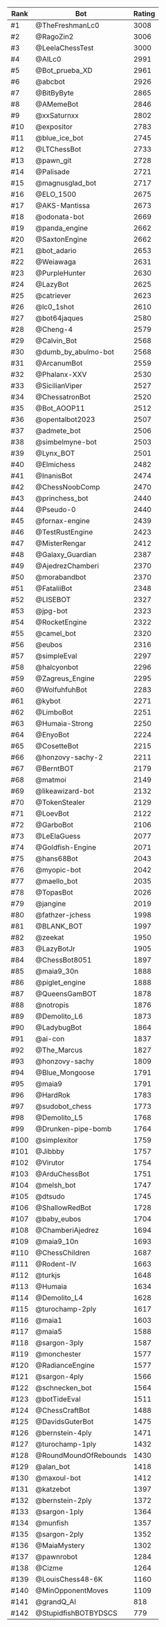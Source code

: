 Rank|Bot|Rating
---|---|---
#1|@TheFreshmanLc0|3008
#2|@RagoZin2|3006
#3|@LeelaChessTest|3000
#4|@AILc0|2991
#5|@Bot_prueba_XD|2961
#6|@abcbot|2926
#7|@BitByByte|2865
#8|@AMemeBot|2846
#9|@xxSaturnxx|2802
#10|@expositor|2783
#11|@blue_ice_bot|2745
#12|@LTChessBot|2733
#13|@pawn_git|2728
#14|@Palisade|2721
#15|@magnusglad_bot|2717
#16|@ELO_1500|2675
#17|@AKS-Mantissa|2673
#18|@odonata-bot|2669
#19|@panda_engine|2662
#20|@SaxtonEngine|2662
#21|@bot_adario|2653
#22|@Weiawaga|2631
#23|@PurpleHunter|2630
#24|@LazyBot|2625
#25|@catriever|2623
#26|@lc0_1shot|2610
#27|@bot64jaques|2580
#28|@Cheng-4|2579
#29|@Calvin_Bot|2568
#30|@dumb_by_abulmo-bot|2568
#31|@ArcanumBot|2559
#32|@Phalanx-XXV|2530
#33|@SicilianViper|2527
#34|@ChessatronBot|2520
#35|@Bot_AOOP11|2512
#36|@opentalbot2023|2507
#37|@admete_bot|2506
#38|@simbelmyne-bot|2503
#39|@Lynx_BOT|2501
#40|@Elmichess|2482
#41|@InanisBot|2474
#42|@ChessNoobComp|2470
#43|@princhess_bot|2440
#44|@Pseudo-0|2440
#45|@fornax-engine|2439
#46|@TestRustEngine|2423
#47|@MisterRengar|2412
#48|@Galaxy_Guardian|2387
#49|@AjedrezChamberi|2370
#50|@morabandbot|2370
#51|@FataliiBot|2348
#52|@LISEBOT|2327
#53|@jpg-bot|2323
#54|@RocketEngine|2322
#55|@camel_bot|2320
#56|@eubos|2316
#57|@simpleEval|2297
#58|@halcyonbot|2296
#59|@Zagreus_Engine|2295
#60|@WolfuhfuhBot|2283
#61|@kybot|2271
#62|@LimboBot|2251
#63|@Humaia-Strong|2250
#64|@EnyoBot|2224
#65|@CosetteBot|2215
#66|@honzovy-sachy-2|2211
#67|@BerntBOT|2179
#68|@matmoi|2149
#69|@likeawizard-bot|2132
#70|@TokenStealer|2129
#71|@LoevBot|2122
#72|@GarboBot|2106
#73|@LeElaGuess|2077
#74|@Goldfish-Engine|2071
#75|@hans68Bot|2043
#76|@myopic-bot|2042
#77|@maello_bot|2035
#78|@TopasBot|2026
#79|@jangine|2019
#80|@fathzer-jchess|1998
#81|@BLANK_BOT|1997
#82|@zeekat|1950
#83|@LazyBotJr|1905
#84|@ChessBot8051|1897
#85|@maia9_30n|1888
#86|@piglet_engine|1888
#87|@QueensGamBOT|1878
#88|@notropis|1876
#89|@Demolito_L6|1873
#90|@LadybugBot|1864
#91|@ai-con|1837
#92|@The_Marcus|1827
#93|@honzovy-sachy|1809
#94|@Blue_Mongoose|1791
#95|@maia9|1791
#96|@HardRok|1783
#97|@sudobot_chess|1773
#98|@Demolito_L5|1768
#99|@Drunken-pipe-bomb|1764
#100|@simplexitor|1759
#101|@Jibbby|1757
#102|@Virutor|1754
#103|@ArduChessBot|1751
#104|@melsh_bot|1747
#105|@dtsudo|1745
#106|@ShallowRedBot|1728
#107|@baby_eubos|1704
#108|@ChamberiAjedrez|1694
#109|@maia9_10n|1693
#110|@ChessChildren|1687
#111|@Rodent-IV|1663
#112|@turkjs|1648
#113|@Humaia|1634
#114|@Demolito_L4|1628
#115|@turochamp-2ply|1617
#116|@maia1|1603
#117|@maia5|1588
#118|@sargon-3ply|1587
#119|@monchester|1577
#120|@RadianceEngine|1577
#121|@sargon-4ply|1566
#122|@schnecken_bot|1564
#123|@botTideEval|1511
#124|@ChessCraftBot|1488
#125|@DavidsGuterBot|1475
#126|@bernstein-4ply|1471
#127|@turochamp-1ply|1432
#128|@RoundMoundOfRebounds|1430
#129|@alan_bot|1418
#130|@maxoul-bot|1412
#131|@katzebot|1397
#132|@bernstein-2ply|1372
#133|@sargon-1ply|1364
#134|@munfish|1357
#135|@sargon-2ply|1352
#136|@MaiaMystery|1302
#137|@pawnrobot|1284
#138|@Cizme|1264
#139|@LouisChess48-6K|1160
#140|@MinOpponentMoves|1109
#141|@grandQ_AI|818
#142|@StupidfishBOTBYDSCS|779
